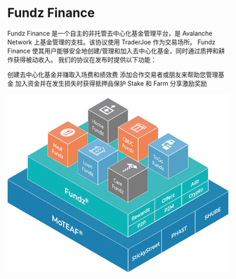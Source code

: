 # Fundz Finance

Fundz Finance 是一个自主的非托管去中心化基金管理平台，是 Avalanche Network 上基金管理的支柱。该协议使用 TraderJoe 作为交易场所。
Fundz Finance 使其用户能够安全地创建/管理和加入去中心化基金，同时通过质押和耕作获得被动收入。
我们的协议在发布时提供以下功能：

  创建去中心化基金并赚取入场费和绩效费
  添加合作交易者或朋友来帮助您管理基金
  加入资金并在发生损失时获得抵押品保护
  Stake 和 Farm 分享激励奖励

![Momba-3D](Momba-3D.png)

